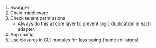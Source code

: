 1. Swagger
2. Chain middleware
3. Check tenant permissions
   - Always do this at core layer to prevent logic duplication in each adapter.
4. App config
5. Use closures in CLI modules for less typing (name collisions)
